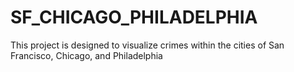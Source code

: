 # SF_CHICAGO_PHILADELPHIA
This project is designed to visualize crimes within the cities of San Francisco, Chicago, and Philadelphia
